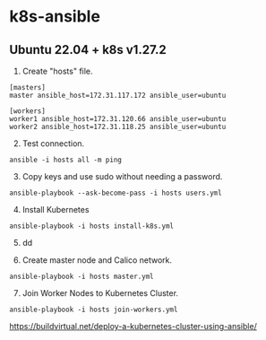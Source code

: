 # k8s-ansible
## Ubuntu 22.04 + k8s v1.27.2

1. Create "hosts" file.
```
[masters]
master ansible_host=172.31.117.172 ansible_user=ubuntu

[workers]
worker1 ansible_host=172.31.120.66 ansible_user=ubuntu
worker2 ansible_host=172.31.118.25 ansible_user=ubuntu
```

2. Test connection.
```
ansible -i hosts all -m ping
```

3. Copy keys and use sudo without needing a password.
```
ansible-playbook --ask-become-pass -i hosts users.yml
```

4. Install Kubernetes
```
ansible-playbook -i hosts install-k8s.yml
```
5. dd

6. Create master node and Calico network.
```
ansible-playbook -i hosts master.yml
```
7. Join Worker Nodes to Kubernetes Cluster.
```
ansible-playbook -i hosts join-workers.yml
```


https://buildvirtual.net/deploy-a-kubernetes-cluster-using-ansible/
